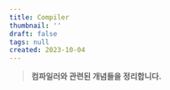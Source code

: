 ```yaml
---
title: Compiler
thumbnail: ''
draft: false
tags: null
created: 2023-10-04
---
```



 > 
 > **컴파일러와 관련된 개념들을 정리합니다.**
